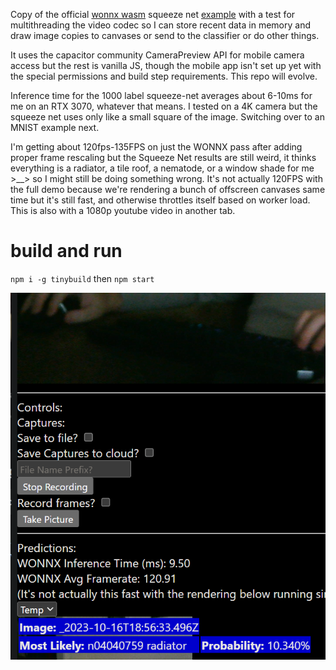 Copy of the official [wonnx wasm](https://github.com/webonnx/wonnx) squeeze net [example](https://github.com/webonnx/wonnx-wasm-example) with a test for multithreading the video codec so I can store recent data in memory and draw image copies to canvases or send to the classifier or do other things. 

It uses the capacitor community CameraPreview API for mobile camera access but the rest is vanilla JS, though the mobile app isn't set up yet with the special permissions and build step requirements. This repo will evolve.

Inference time for the 1000 label squeeze-net averages about 6-10ms for me on an RTX 3070, whatever that means. I tested on a 4K camera but the squeeze net uses only like a small square of the image. Switching over to an MNIST example next.

I'm getting about 120fps-135FPS on just the WONNX pass after adding proper frame rescaling but the Squeeze Net results are still weird, it thinks everything is a radiator, a tile roof, a nematode, or a window shade for me >__> so I might still be doing something wrong. It's not actually 120FPS with the full demo because we're rendering a bunch of offscreen canvases same time but it's still fast, and otherwise throttles itself based on worker load. This is also with a 1080p youtube video in another tab. 

# build and run
`npm i -g tinybuild` then `npm start`


![Capture](./Capture.PNG)

